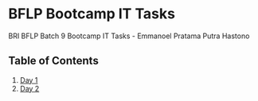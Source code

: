 # BFLP Bootcamp IT Tasks
BRI BFLP Batch 9 Bootcamp IT Tasks - Emmanoel Pratama Putra Hastono

## Table of Contents

1. [Day 1](day1/)
2. [Day 2](day2/)